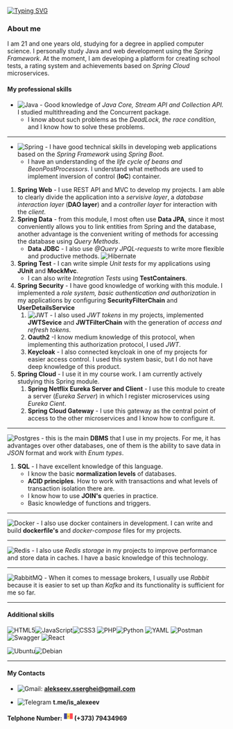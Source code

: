 [![Typing SVG](https://readme-typing-svg.herokuapp.com?color=FFA500&lines=Java+Backend+Developer)](https://git.io/typing-svg)


### About me
I am 21 and one years old, studying for a degree in applied computer science. I personally study Java and web development using the *Spring Framework*. At the moment, I am developing a platform for creating school tests, a rating system and achievements based on *Spring Cloud* microservices.

#### My professional skills

 - ![Java](https://img.shields.io/badge/java-%23ED8B00.svg?style=for-the-badge&logo=openjdk&logoColor=white) - Good knowledge of *Java Core, Stream API and Collection API.* I studied multithreading and the Concurrent package.  
    * I know about such problems as the *DeadLock, the race condition*, and I know how to solve these problems.
****
* ![Spring](https://img.shields.io/badge/spring-%236DB33F.svg?style=for-the-badge&logo=spring&logoColor=white) - I have good technical skills in developing web applications based on the *Spring Framework* using *Spring Boot*. 
    * I have an understanding of the *life cycle of beans and BeonPostProcessors*. I understand what methods are used to implement inversion of control (**IoC**) container.

1) **Spring Web** - I use REST API and MVC to develop my projects. I am able to clearly divide the application into a *servisive layer*, a *database interaction layer* (**DAO layer**) and a *controller layer* for interaction with the *client*.
2) **Spring Data** - from this module, I most often use **Data JPA**, since it most conveniently allows you to link entities from Spring and the database, another advantage is the convenient writing of methods for accessing the database using *Query Methods*.
    * **Data JDBC** - I also use *@Query JPQL-requests* to write more flexible and productive methods. 
![Hibernate](https://img.shields.io/badge/Hibernate-59666C?style=for-the-badge&logo=Hibernate&logoColor=white) 
3) **Spring Test** - I can write simple *Unit tests* for my applications using **JUnit** and **MockMvc**.
    * I can also write *Integration Tests* using **TestContainers**.
4) **Spring Security** - I have good knowledge of working with this module. I implemented a *role system, basic authentication and authorization* in my applications by configuring **SecurityFilterChain** and **UserDetailsService**
    1) ![JWT](https://img.shields.io/badge/JWT-black?style=for-the-badge&logo=JSON%20web%20tokens ) - I also used *JWT tokens* in my projects, implemented **JWTSevice** and **JWTFilterChain** with the generation of *access and refresh tokens*.
    2) **Oauth2** -I know medium knowledge of this protocol, when implementing this authorization protocol, I used *JWT*.
    3) **Keycloak** - I also connected keycloak in one of my projects for easier access control. I used this system basic, but I do not have deep knowledge of this product.
5) **Spring Cloud** - I use it in my course work. I am currently actively studying this Spring module.
    1) **Spring Netflix Eureka Server and Client** - I use this module to create a server (*Eureka Server*) in which I register microservices using *Eureka Cient*.
    2) **Spring Cloud Gateway** - I use this gateway as the central point of access to the other microservices and I know how to configure it.
****
![Postgres](https://img.shields.io/badge/postgres-%23316192.svg?style=for-the-badge&logo=postgresql&logoColor=white) - this is the main **DBMS** that I use in my projects. For me, it has advantages over other databases, one of them is the ability to save data in *JSON* format and work with *Enum types*. 
1) **SQL** - I have excellent knowledge of this language.
    - I know the basic **normalization levels** of databases.
    - **ACID principles**. How to work with transactions and what levels of transaction isolation there are.
    - I know how to use **JOIN's** queries in practice.
    - Basic knowledge of functions and triggers.
***
![Docker](https://img.shields.io/badge/docker-%230db7ed.svg?style=for-the-badge&logo=docker&logoColor=white) -  I also use docker containers in development. I can write and build **dockerfile's** and *docker-compose* files for my projects.
***
![Redis](https://img.shields.io/badge/redis-%23DD0031.svg?style=for-the-badge&logo=redis&logoColor=white ) - I also use *Redis storage* in my projects to improve performance and store data in caches. I have a basic knowledge of this technology.
*** 

![RabbitMQ](https://img.shields.io/badge/Rabbitmq-FF6600?style=for-the-badge&logo=rabbitmq&logoColor=white) - When it comes to message brokers, I usually use *Rabbit* because it is easier to set up than *Kafka* and its functionality is sufficient for me so far.
***
#### Additional skills
![HTML5](https://img.shields.io/badge/html5-%23E34F26.svg?style=for-the-badge&logo=html5&logoColor=white)![JavaScript](https://img.shields.io/badge/javascript-%23323330.svg?style=for-the-badge&logo=javascript&logoColor=%23F7DF1E)![CSS3](https://img.shields.io/badge/css3-%231572B6.svg?style=for-the-badge&logo=css3&logoColor=white)
![PHP](https://img.shields.io/badge/php-%23777BB4.svg?style=for-the-badge&logo=php&logoColor=white)![Python](https://img.shields.io/badge/python-3670A0?style=for-the-badge&logo=python&logoColor=ffdd54)
![YAML](https://img.shields.io/badge/yaml-%23ffffff.svg?style=for-the-badge&logo=yaml&logoColor=151515)
![Postman](https://img.shields.io/badge/Postman-FF6C37?style=for-the-badge&logo=postman&logoColor=white)
![Swagger](https://img.shields.io/badge/-Swagger-%23Clojure?style=for-the-badge&logo=swagger&logoColor=white)
![React](https://img.shields.io/badge/react-%2320232a.svg?style=for-the-badge&logo=react&logoColor=%2361DAFB)

![Ubuntu](https://img.shields.io/badge/Ubuntu-E95420?style=for-the-badge&logo=ubuntu&logoColor=white)![Debian](https://img.shields.io/badge/Debian-D70A53?style=for-the-badge&logo=debian&logoColor=white)
***
#### My Contacts
- ![Gmail](https://img.shields.io/badge/Gmail-D14836?style=for-the-badge&logo=gmail&logoColor=white): **alekseev.sserghei@gmail.com** 
* ![Telegram](https://img.shields.io/badge/Telegram-2CA5E0?style=for-the-badge&logo=telegram&logoColor=white) **t.me/is_alexeev**

**Telphone Number:** <img src="images/moldova.png" style="width: 20px"> **(+373) 79434969**


